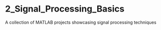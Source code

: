 # 2_Signal_Processing_Basics
A collection of MATLAB projects showcasing signal processing techniques

